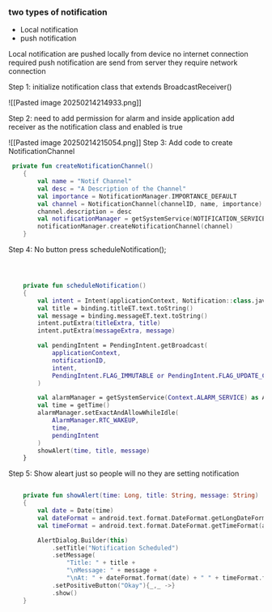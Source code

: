 

### two types of notification 
 * Local notification 
 * push notification 

Local notification are pushed locally from device no internet connection required 
push notification are send from server they require network connection 

Step 1: initialize notification class that extends BroadcastReceiver()

![[Pasted image 20250214214933.png]]

Step 2: need to add permission for alarm and inside application add receiver as the notification class and enabled is true

![[Pasted image 20250214215054.png]]
Step 3: Add code to create NotificationChannel 

```kotlin
 private fun createNotificationChannel()
    {
        val name = "Notif Channel"
        val desc = "A Description of the Channel"
        val importance = NotificationManager.IMPORTANCE_DEFAULT
        val channel = NotificationChannel(channelID, name, importance)
        channel.description = desc
        val notificationManager = getSystemService(NOTIFICATION_SERVICE) as NotificationManager
        notificationManager.createNotificationChannel(channel)
    }
```

Step 4: No button press scheduleNotification();

```kotlin



    private fun scheduleNotification()
    {
        val intent = Intent(applicationContext, Notification::class.java)
        val title = binding.titleET.text.toString()
        val message = binding.messageET.text.toString()
        intent.putExtra(titleExtra, title)
        intent.putExtra(messageExtra, message)

        val pendingIntent = PendingIntent.getBroadcast(
            applicationContext,
            notificationID,
            intent,
            PendingIntent.FLAG_IMMUTABLE or PendingIntent.FLAG_UPDATE_CURRENT
        )

        val alarmManager = getSystemService(Context.ALARM_SERVICE) as AlarmManager
        val time = getTime()
        alarmManager.setExactAndAllowWhileIdle(
            AlarmManager.RTC_WAKEUP,
            time,
            pendingIntent
        )
        showAlert(time, title, message)
    }

```


Step 5: Show aleart just so people will no they are setting notification 

```kotlin

    private fun showAlert(time: Long, title: String, message: String)
    {
        val date = Date(time)
        val dateFormat = android.text.format.DateFormat.getLongDateFormat(applicationContext)
        val timeFormat = android.text.format.DateFormat.getTimeFormat(applicationContext)

        AlertDialog.Builder(this)
            .setTitle("Notification Scheduled")
            .setMessage(
                "Title: " + title +
                "\nMessage: " + message +
                "\nAt: " + dateFormat.format(date) + " " + timeFormat.format(date))
            .setPositiveButton("Okay"){_,_ ->}
            .show()
    }





```